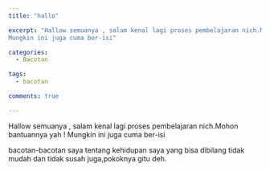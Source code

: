 ```yaml
---
title: "hallo"

excerpt: "Hallow semuanya , salam kenal lagi proses pembelajaran nich.Mohon bantuannya yah !
Mungkin ini juga cuma ber-isi"

categories:
  - Bacotan

tags:
  - bacotan

comments: true

---
```


Hallow semuanya , salam kenal lagi proses pembelajaran nich.Mohon bantuannya yah !
Mungkin ini juga cuma ber-isi
<!-- more -->
bacotan-bacotan saya tentang kehidupan saya yang bisa dibilang tidak mudah dan tidak susah juga,pokoknya gitu deh.
